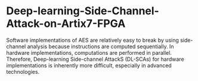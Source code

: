 # Deep-learning-Side-Channel-Attack-on-Artix7-FPGA


Software implementations of AES are relatively easy to break by using side-channel analysis because instructions are computed sequentially. In hardware implementations, computations are performed in parallel. Therefore, Deep-learning Side-channel AttackS (DL-SCAs) for hardware implementations is inherently more difficult, especially in advanced technologies.
